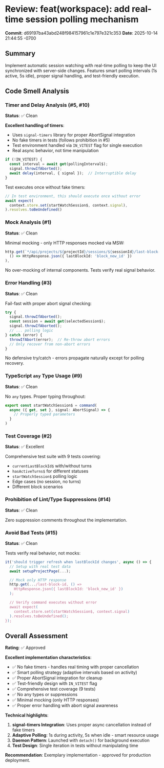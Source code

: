 # Review: feat(workspace): add real-time session polling mechanism

**Commit**: d69197ba43abd248f984157961c1e797e321c353
**Date**: 2025-10-14 21:44:55 -0700

## Summary
Implement automatic session watching with real-time polling to keep the UI synchronized with server-side changes. Features smart polling intervals (1s active, 5s idle), proper signal handling, and test-friendly execution.

## Code Smell Analysis

### Timer and Delay Analysis (#5, #10)
**Status**: ✅ Clean

**Excellent handling of timers**:
- Uses `signal-timers` library for proper AbortSignal integration
- No fake timers in tests (follows prohibition in #5)
- Test environment handled via `IN_VITEST` flag for single execution
- Real async behavior, not time manipulation

```typescript
if (!IN_VITEST) {
  const interval = await get(pollingInterval$);
  signal.throwIfAborted();
  await delay(interval, { signal });  // Interruptible delay
}
```

Test executes once without fake timers:
```typescript
// In test environment, this should execute once without error
await expect(
  context.store.set(startWatchSession$, context.signal),
).resolves.toBeUndefined()
```

### Mock Analysis (#1)
**Status**: ✅ Clean

Minimal mocking - only HTTP responses mocked via MSW:
```typescript
http.get(`*/api/projects/${projectId}/sessions/${sessionId}/last-block-id`,
  () => HttpResponse.json({ lastBlockId: 'block_new_id' })
),
```

No over-mocking of internal components. Tests verify real signal behavior.

### Error Handling (#3)
**Status**: ✅ Clean

Fail-fast with proper abort signal checking:
```typescript
try {
  signal.throwIfAborted();
  const session = await get(selectedSession$);
  signal.throwIfAborted();
  // ... polling logic
} catch (error) {
  throwIfAbort(error);  // Re-throw abort errors
  // Only recover from non-abort errors
}
```

No defensive try/catch - errors propagate naturally except for polling recovery.

### TypeScript `any` Type Usage (#9)
**Status**: ✅ Clean

No `any` types. Proper typing throughout:
```typescript
export const startWatchSession$ = command(
  async ({ get, set }, signal: AbortSignal) => {
    // Properly typed parameters
  }
)
```

### Test Coverage (#2)
**Status**: ✅ Excellent

Comprehensive test suite with 9 tests covering:
- `currentLastBlockId$` with/without turns
- `hasActiveTurns$` for different statuses
- `startWatchSession$` polling logic
- Edge cases (no session, no turns)
- Different block scenarios

### Prohibition of Lint/Type Suppressions (#14)
**Status**: ✅ Clean

Zero suppression comments throughout the implementation.

### Avoid Bad Tests (#15)
**Status**: ✅ Clean

Tests verify real behavior, not mocks:
```typescript
it('should trigger refresh when lastBlockId changes', async () => {
  // Setup with real test data
  await setupProjectPage(...);

  // Mock only HTTP response
  http.get(.../last-block-id, () =>
    HttpResponse.json({ lastBlockId: 'block_new_id' })
  );

  // Verify command executes without error
  await expect(
    context.store.set(startWatchSession$, context.signal)
  ).resolves.toBeUndefined();
});
```

## Overall Assessment
**Rating**: ✅ Approved

**Excellent implementation characteristics**:
- ✅ No fake timers - handles real timing with proper cancellation
- ✅ Smart polling strategy (adaptive intervals based on activity)
- ✅ Proper AbortSignal integration for cleanup
- ✅ Test-friendly design with `IN_VITEST` flag
- ✅ Comprehensive test coverage (9 tests)
- ✅ No any types or suppressions
- ✅ Minimal mocking (only HTTP responses)
- ✅ Proper error handling with abort signal awareness

**Technical highlights**:
1. **signal-timers Integration**: Uses proper async cancellation instead of fake timers
2. **Adaptive Polling**: 1s during activity, 5s when idle - smart resource usage
3. **Daemon Pattern**: Launched with `detach()` for background execution
4. **Test Design**: Single iteration in tests without manipulating time

**Recommendation**: Exemplary implementation - approved for production deployment.
